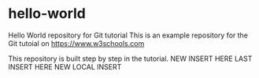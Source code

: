 # hello-world
Hello World repository for Git tutorial
This is an example repository for the Git tutoial on https://www.w3schools.com

This repository is built step by step in the tutorial.
NEW INSERT HERE
LAST INSERT HERE
NEW LOCAL INSERT
